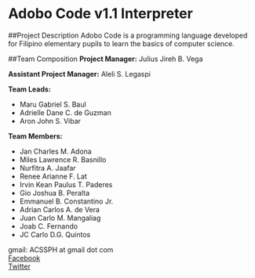# Adobo Code v1.1 Interpreter

##Project Description
Adobo Code is a programming language developed for Filipino elementary pupils to learn the basics of computer science.

##Team Composition
**Project Manager:** Julius Jireh B. Vega

**Assistant Project Manager:** Aleli S. Legaspi

**Team Leads:**
* Maru Gabriel S. Baul
* Adrielle Dane C. de Guzman
* Aron John S. Vibar

**Team Members:**
* Jan Charles M. Adona
* Miles Lawrence R. Basnillo
* Nurfitra A. Jaafar
* Renee Arianne F. Lat
* Irvin Kean Paulus T. Paderes
* Gio Joshua B. Peralta
* Emmanuel B. Constantino Jr.
* Adrian Carlos A. de Vera
* Juan Carlo M. Mangaliag
* Joab C. Fernando
* JC Carlo D.G. Quintos


gmail: ACSSPH at gmail dot com  
[Facebook](www.facebook.com/ACSSPH)  
[Twitter](www.twitter.com/ACSSUPLB)  

